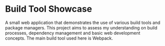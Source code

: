 # Build Tool Showcase

A small web application that demonstrates the use of various build tools and package managers. This project aims to assess my understanding on build processes, dependency management and basic web development concepts. The main build tool used here is Webpack.

